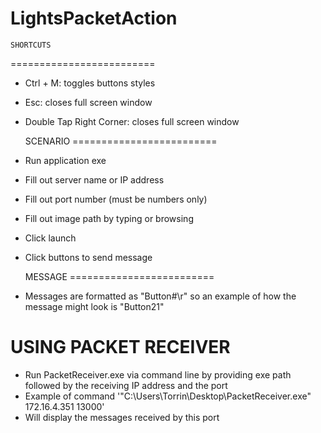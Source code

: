 # LightsPacketAction

	SHORTCUTS
=========================
- Ctrl + M: toggles buttons styles
- Esc: closes full screen window
- Double Tap Right Corner: closes full screen window

	SCENARIO
=========================
- Run application exe
- Fill out server name or IP address
- Fill out port number (must be numbers only)
- Fill out image path by typing or browsing
- Click launch 
- Click buttons to send message

	MESSAGE
=========================
- Messages are formatted as "Button#\r" so an example of how the message might look is "Button21"

 USING PACKET RECEIVER
=========================
- Run PacketReceiver.exe via command line by providing exe path followed by the receiving IP address and the port
- Example of command '"C:\Users\Torrin\Desktop\PacketReceiver.exe" 172.16.4.351 13000'
- Will display the messages received by this port

